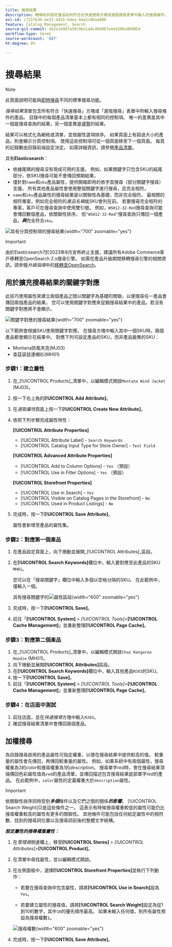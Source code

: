 ```yaml
---
title: 搜尋結果
description: 瞭解如何設定產品如何符合在快速搜尋方塊或進階搜尋表單中輸入的搜尋條件。
exl-id: c721fb3b-ee31-4d2b-b4ea-9ae2c80aa800
feature: Catalog Management, Search
source-git-commit: 4b2e1dd87a39c9be1adc49d867e44d306a969854
workflow-type: tm+mt
source-wordcount: '887'
ht-degree: 0%

---
```


# 搜尋結果

>[!NOTE]
>
>此頁面說明可能與[即時搜尋](https://experienceleague.adobe.com/docs/commerce-merchant-services/live-search/overview.html)不同的標準搜尋功能。

_搜尋結果_&#x200B;清單包含所有符合「快速搜尋」方塊或「進階搜尋」表單中所輸入搜尋條件的產品。 目錄中的每個產品清單基本上都有相同的控制項。 唯一的差異是其中一個是搜尋查詢的結果，另一個差異是[導覽](navigation.md)的結果。

結果可以格式化為網格或清單，並按屬性選項排序。 如果頁面上有超過大小的產品，則會顯示分頁控制項。 使用這些控制項可從一個頁面移至下一個頁面。 每頁的記錄數由目錄前端設定決定。 如需詳細資訊，請參閱[產品清單](navigation-product-listings.md)。

具有&#x200B;**Elasticsearch**：

- 依據尾碼的搜尋沒有現成可用的支援。 例如，如果關鍵字只包含SKU的結尾部分，依SKU搜尋可能不會傳回預期結果。
- 僅針對`name`和`sku`產品屬性，提供開箱即用的依字首搜尋（部分關鍵字搜尋）支援。 所有其他產品屬性會使用整個關鍵字進行搜尋，且完全相符。
- `name`和`sku`產品屬性的搜尋結果是以關聯性為基礎，而非完全相符。 最相關的相符專案，例如完全相符的&#x200B;_產品名稱_&#x200B;或&#x200B;_SKU_&#x200B;會列在前。 若要搜尋完全相符的專案，客戶可在搜尋查詢中使用雙引號。 例如，`WSH12-32-Red`搜尋查詢可能會傳回數個產品，依關聯性排序。 但`"WSH12-32-Red"`搜尋查詢只傳回一個產品，**_與_**&#x200B;完全符合`sku`。

![具有分頁控制項的搜尋結果](./assets/storefront-search-results-shorts.png){width="700" zoomable="yes"}

>[!IMPORTANT]
>
>由於Elasticsearch7於2023年8月宣佈終止支援，建議所有Adobe Commerce客戶移轉至OpenSearch 2.x搜尋引擎。 如需在產品升級期間移轉搜尋引擎的相關資訊，請參閱&#x200B;_升級指南_&#x200B;中的[移轉至OpenSearch](https://experienceleague.adobe.com/docs/commerce-operations/upgrade-guide/prepare/opensearch-migration.html)。

## 用於擴充搜尋結果的關鍵字對應

此技巧使用屬性來建立兩個產品之間以關鍵字為基礎的關聯，以便搜尋任一產品會傳回兩個產品的結果。 您可以使用關鍵字對應來促銷搜尋結果中的產品，若沒有關鍵字對應將不會顯示。

![關鍵字對應的搜尋結果](./assets/storefront-search-results-extended.png){width="700" zoomable="yes"}

以下範例會根據SKU使用關鍵字對應。 在搜尋方塊中輸入其中一個SKU時，兩個產品都會顯示在結果中。 對應下列可設定產品的SKU，而非產品變異的SKU：

- Montana防風夾克(MJ03)
- 查茲袋鼠連帽衫(MH01)

### 步驟1：建立屬性

1. 在&#x200B;_[!UICONTROL Products]_清單中，以編輯模式開啟`Montana Wind Jacket` (MJ03)。
1. 按一下右上角的&#x200B;**[!UICONTROL Add Attribute]**。
1. 在&#x200B;_選取屬性_&#x200B;頁面上按一下&#x200B;**[!UICONTROL Create New Attribute]**。
1. 依照下列步驟完成屬性特性：

   **[!UICONTROL Attribute Properties]**

   - [!UICONTROL Attribute Label] - `Search Keywords`
   - [!UICONTROL Catalog Input Type for Store Owner] - `Text Field`

   **[!UICONTROL Advanced Attribute Properties]**

   - [!UICONTROL Add to Column Options] - `Yes` （預設）
   - [!UICONTROL Use in Filter Options] - `Yes` （預設）

   **[!UICONTROL Storefront Properties]**

   - [!UICONTROL Use in Search] - `Yes`
   - [!UICONTROL Visible on Catalog Pages in the Storefront] - `No`
   - [!UICONTROL Used in Product Listings] - `No`

1. 完成時，按一下&#x200B;**[!UICONTROL Save Attribute]**。

   屬性會新增至產品的屬性集。

### 步驟2：對應第一個產品

1. 在產品設定頁面上，向下捲動並展開&#x200B;_[!UICONTROL Attributes]_區段。
1. 在&#x200B;**[!UICONTROL Search Keywords]**&#x200B;欄位中，輸入要對應至此產品的SKU `MH01`。

   您可以在「搜尋關鍵字」欄位中輸入多個以空格分隔的SKU。 在此範例中，僅輸入一個。

   具有搜尋關鍵字的![屬性區段](./assets/search-keywords-attribute.png){width="600" zoomable="yes"}

1. 完成時，按一下&#x200B;**[!UICONTROL Save]**。
1. 前往「**[!UICONTROL System]** > _[!UICONTROL Tools]_>**[!UICONTROL Cache Management]**」並重新整理&#x200B;**[!UICONTROL Page Cache]**。

### 步驟3：對應第二個產品

1. 在&#x200B;_[!UICONTROL Products]_清單中，以編輯模式開啟`Chaz Kangaroo Hoodie` (MH01)。
1. 向下捲動並展開&#x200B;**[!UICONTROL Attributes]**&#x200B;區段。
1. 在&#x200B;**[!UICONTROL Search Keywords]**&#x200B;欄位中，輸入其他產品`MJ03`的SKU。
1. 按一下&#x200B;**[!UICONTROL Save]**。
1. 前往「**[!UICONTROL System]** > _[!UICONTROL Tools]_>**[!UICONTROL Cache Management]**」並重新整理&#x200B;**[!UICONTROL Page Cache]**。

### 步驟4：在店面中測試

1. 前往店面，並在&#x200B;_快速搜尋_&#x200B;方塊中輸入`MJ03`。
1. 確認搜尋結果清單中會傳回兩個產品。

## 加權搜尋

為目錄搜尋啟用的產品屬性可指定權重，以便在搜尋結果中提供較高的值。 較重量的屬性會先傳回，再傳回較重量的屬性。 例如，如果系統中有兩個屬性，搜尋權重為3的&#x200B;_color_&#x200B;和搜尋權重為1的&#x200B;_description_。 搜尋單字&#x200B;_red_&#x200B;時，會在搜尋結果頂端傳回色彩屬性值為`red`的產品清單，並傳回描述包含搜尋結果底部單字&#x200B;_red_&#x200B;的產品。 在此範例中，`color`屬性的定義權重大於`description`屬性。

>[!IMPORTANT]
>
>依關聯性排序同時受到&#x200B;**_多個_**&#x200B;條件以及它們之間的關係&#x200B;**_的影響_**。 [!UICONTROL Search Weight]只是這些條件之一。 這表示有時候搜尋權重較低的屬性可能仍比搜尋權重較高的屬性有更多的關聯性。 其他條件可能包括任何給定屬性中的相符數、找到的搜尋詞位置以及搜尋詞前後的整體文字結構。

**_設定屬性的搜尋權重屬性：_**

1. 在&#x200B;_管理員_&#x200B;側邊欄上，移至&#x200B;**[!UICONTROL Stores]** > _[!UICONTROL Attributes]_>**[!UICONTROL Product]**。

1. 在清單中尋找屬性，並以編輯模式開啟。

1. 在左側面板中，選擇&#x200B;**[!UICONTROL Storefront Properties]**&#x200B;並執行下列動作：

   - 若要在搜尋查詢中包含屬性，請將&#x200B;**[!UICONTROL Use in Search]**&#x200B;設為`Yes`。

   - 若要建立屬性的搜尋值，請將&#x200B;**[!UICONTROL Search Weight]**&#x200B;設定為從1到10的數字，其中`10`的優先順序最高。 如果未輸入任何值，則所有屬性預設為搜尋權數`1`。

   ![搜尋權數](./assets/search-weight.png){width="600" zoomable="yes"}

1. 完成時，按一下&#x200B;**[!UICONTROL Save Attribute]**。
